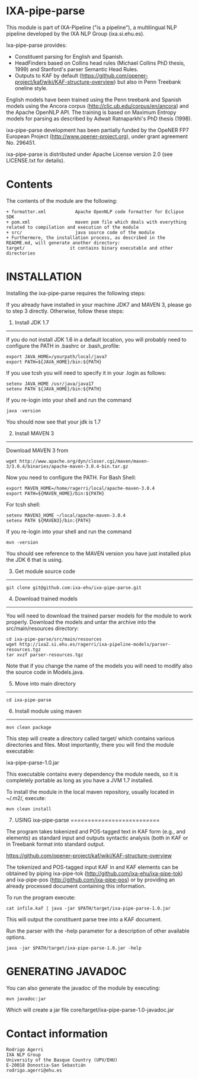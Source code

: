 
IXA-pipe-parse
=================

This module is part of IXA-Pipeline ("is a pipeline"), a multilingual NLP pipeline
developed by the IXA NLP Group (ixa.si.ehu.es).

Ixa-pipe-parse provides:
   - Constituent parsing for English and Spanish.
   - HeadFinders based on Collins head rules (Michael Collins PhD thesis, 1999) and
     Stanford's parser Semantic Head Rules.
   - Outputs to KAF by default (https://github.com/opener-project/kaf/wiki/KAF-structure-overview)
     but also in Penn Treebank oneline style.

English models have been trained using the Penn treebank and Spanish models
using the Ancora corpus (http://clic.ub.edu/corpus/en/ancora) and the Apache OpenNLP API.
The training is based on Maximum Entropy models for parsing as described by Adwait Ratnaparkhi's PhD thesis (1998).

ixa-pipe-parse development has been partially funded by the OpeNER FP7 European Project (http://www.opener-project.org),
under grant agreement No. 296451.

ixa-pipe-parse is distributed under Apache License version 2.0 (see LICENSE.txt for details).

Contents
========

The contents of the module are the following:

    + formatter.xml           Apache OpenNLP code formatter for Eclipse SDK
    + pom.xml                 maven pom file which deals with everything related to compilation and execution of the module
    + src/                    java source code of the module
    + Furthermore, the installation process, as described in the README.md, will generate another directory:
    target/                 it contains binary executable and other directories


INSTALLATION
============

Installing the ixa-pipe-parse requires the following steps:

If you already have installed in your machine JDK7 and MAVEN 3, please go to step 3
directly. Otherwise, follow these steps:

1. Install JDK 1.7
-------------------

If you do not install JDK 1.6 in a default location, you will probably need to configure the PATH in .bashrc or .bash_profile:

````shell
export JAVA_HOME=/yourpath/local/java7
export PATH=${JAVA_HOME}/bin:${PATH}
````

If you use tcsh you will need to specify it in your .login as follows:

````shell
setenv JAVA_HOME /usr/java/java17
setenv PATH ${JAVA_HOME}/bin:${PATH}
````

If you re-login into your shell and run the command

````shell
java -version
````

You should now see that your jdk is 1.7

2. Install MAVEN 3
------------------

Download MAVEN 3 from

````shell
wget http://www.apache.org/dyn/closer.cgi/maven/maven-3/3.0.4/binaries/apache-maven-3.0.4-bin.tar.gz
````

Now you need to configure the PATH. For Bash Shell:

````shell
export MAVEN_HOME=/home/ragerri/local/apache-maven-3.0.4
export PATH=${MAVEN_HOME}/bin:${PATH}
````

For tcsh shell:

````shell
setenv MAVEN3_HOME ~/local/apache-maven-3.0.4
setenv PATH ${MAVEN3}/bin:{PATH}
````

If you re-login into your shell and run the command

````shell
mvn -version
````

You should see reference to the MAVEN version you have just installed plus the JDK 6 that is using.

3. Get module source code
--------------------------

````shell
git clone git@github.com:ixa-ehu/ixa-pipe-parse.git
````

4. Download trained models
--------------------------

You will need to download the trained parser models for the module to work properly. Download the models
and untar the archive into the src/main/resources directory:

````shell
cd ixa-pipe-parse/src/main/resources
wget http://ixa2.si.ehu.es/ragerri/ixa-pipeline-models/parser-resources.tgz
tar xvzf parser-resources.tgz
````
Note that if you change the name of the models you will need to modify also the source code in Models.java.

5. Move into main directory
---------------------------

````shell
cd ixa-pipe-parse
````

6. Install module using maven
-----------------------------

````shell
mvn clean package
````

This step will create a directory called target/ which contains various directories and files.
Most importantly, there you will find the module executable:

ixa-pipe-parse-1.0.jar

This executable contains every dependency the module needs, so it is completely portable as long
as you have a JVM 1.7 installed.

To install the module in the local maven repository, usually located in ~/.m2/, execute:

````shell
mvn clean install
````

7. USING ixa-pipe-parse
==========================

The program takes tokenized and POS-tagged text in KAF form (e.g., <text> and <terms> elements)
as standard input and outputs syntactic analysis (both in KAF <constituents> or in Treebank format into
standard output.

https://github.com/opener-project/kaf/wiki/KAF-structure-overview

The tokenized and POS-tagged input KAF in <text> and <terms> KAF elements can be obtained by piping
ixa-pipe-tok (http://github.com/ixa-ehu/ixa-pipe-tok) and ixa-pipe-pos (http://github.com/ixa-pipe-pos) or
by providing an already processed document containing this information.

To run the program execute:

````shell
cat infile.kaf | java -jar $PATH/target/ixa-pipe-parse-1.0.jar
````
This will output the constituent parse tree into a KAF document.

Run the parser with the -help parameter for a description of other available options.

````shell
java -jar $PATH/target/ixa-pipe-parse-1.0.jar -help
````

GENERATING JAVADOC
==================

You can also generate the javadoc of the module by executing:

````shell
mvn javadoc:jar
````

Which will create a jar file core/target/ixa-pipe-parse-1.0-javadoc.jar


Contact information
===================

````shell
Rodrigo Agerri
IXA NLP Group
University of the Basque Country (UPV/EHU)
E-20018 Donostia-San Sebastián
rodrigo.agerri@ehu.es
````
